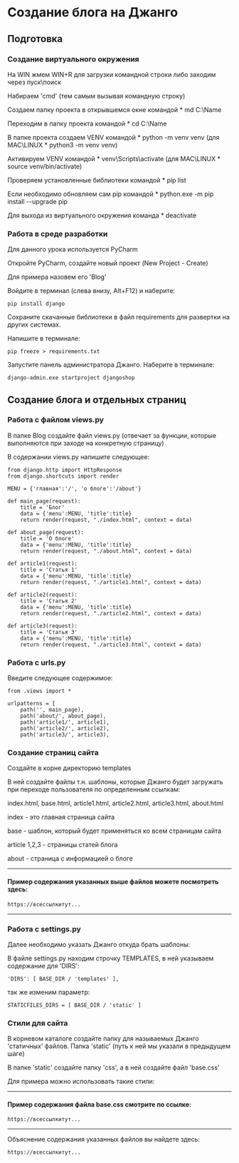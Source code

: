 # Создание блога на Джанго

## Подготовка 

### Создание виртуального окружения

На WIN жмем WIN+R для загрузки командной строки либо заходим через пуск\поиск

Набираем 'cmd' (тем самым вызывая командную строку)

Cоздаем папку проекта в открывшемся окне командой * md C:\Name

Переходим в папку проекта командой * cd C:\Name

В папке проекта создаем VENV командой * python -m venv venv (для MAC\LINUX * python3 -m venv venv)

Активируем VENV командой * venv\Scripts\activate (для MAC\LINUX * source venv/bin/activate)

Проверяем установленные библиотеки командой * pip list

Если необходимо обновляем сам pip командой * python.exe -m pip install --upgrade pip

Для выхода из виртуального окружения команда * deactivate

### Работа в среде разработки
Для данного урока используется PyCharm

Откройте PyCharm, создайте новый проект (New Project - Create)

Для примера назовем его 'Blog'

Войдите в терминал (слева внизу, Alt+F12) и наберите:

    pip install django

Сохраните скачанные библиотеки в файл requirements для развертки на других системах.

Напишите в терминале:

    pip freeze > requirements.txt

Запустите панель администратора Джанго. Наберите в терминале:

    django-admin.exe startproject djangoshop

## Создание блога и отдельных страниц

### Работа с файлом views.py

В папке Blog создайте файл views.py (отвечает за функции, которые выполняются при заходе на конкретную страницу)

В содержании views.py напишите следующее:

    from django.http import HttpResponse
    from django.shortcuts import render
    
    MENU = {'главная':'/', 'о блоге':'/about'}
    
    def main_page(request):
        title = 'Блог'
        data = {'menu':MENU, 'title':title}
        return render(request, "./index.html", context = data)
    
    def about_page(request):
        title = 'О блоге'
        data = {'menu':MENU, 'title':title}
        return render(request, "./about.html", context = data)
    
    def article1(request):
        title = 'Статья 1'
        data = {'menu':MENU, 'title':title}
        return render(request, "./article1.html", context = data)
    
    def article2(request):
        title = 'Статья 2'
        data = {'menu':MENU, 'title':title}
        return render(request, "./article2.html", context = data)
    
    def article3(request):
        title = 'Статья 3'
        data = {'menu':MENU, 'title':title}
        return render(request, "./article3.html", context = data)

### Работа с urls.py

Введите следующее содержимое:

    from .views import *

    urlpatterns = [
        path('', main_page),
        path('about/', about_page),
        path('article1/', article1),
        path('article2/', article2),
        path('article3/', article3),

### Создание страниц сайта
Создайте в корне директорию templates

В ней создайте файлы т.н. шаблоны, которые Джанго будет загружать при переходе пользователя по определенным ссылкам:

index.html, base.html, article1.html, article2.html, article3.html, about.html

index - это главная страница сайта

base - шаблон, который будет применяться ко всем страницам сайта

article 1,2,3 - страницы статей блога

about - страница с информацией о блоге

___
#### Пример содержания указанных выше файлов можете посмотреть здесь:
    https://всессылкитут...
___

### Работа с settings.py
Далее необходимо указать Джанго откуда брать шаблоны:

В файле settings.py находим строчку TEMPLATES, в ней указываем содержание для 'DIRS':
        
    'DIRS': [ BASE_DIR / 'templates' ],

так же изменим параметр:

    STATICFILES_DIRS = [ BASE_DIR / 'static' ]

### Стили для сайта

В корневом каталоге создайте папку для называемых Джанго 'статичных' файлов. Папка 'static' (путь к ней мы указали в предыдущем шаге)

В папке 'static' создайте папку 'css', а в ней создайте файл 'base.css'

Для примера можно использовать такие стили:

___
#### Пример содержания файла base.css смотрите по ссылке:
    https://всессылкитут...

___
Объяснение содержания указанных файлов вы найдете здесь:

    https://всессылкитут...